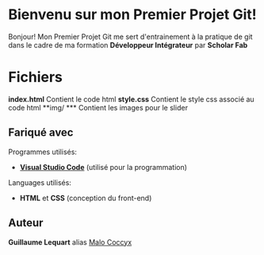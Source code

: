 # Bienvenu sur mon Premier Projet Git!

Bonjour! 
Mon Premier Projet Git me sert d'entrainement à la pratique de git dans le cadre de ma formation **Développeur Intégrateur** par **Scholar Fab**


# Fichiers

**index.html** Contient le code html
**style.css** Contient le style css associé au code html
**img/ *** Contient les images pour le slider

## Fariqué avec

Programmes utilisés:
* **[Visual Studio Code](https://code.visualstudio.com/ "VSCode")** (utilisé pour la programmation)

Languages utilisés:
* **HTML** et **CSS** (conception du front-end)

## Auteur

**Guillaume Lequart** alias [Malo Coccyx](https://github.com/MaloCoccyx/ "@MaloCoccyx")